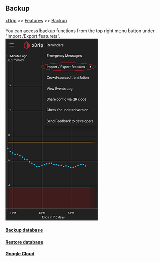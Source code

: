 ## Backup
[xDrip](../README.md) >> [Features](./Features_page.md) >> [Backup](./Backup.md)  
  
You can access backup functions from the top right menu button under "Import /Export featurets".  
![](./images/Backup.png)  
  
#### [Backup database](./Backup-Database)
#### [Restore database](./Restore-Database)
#### [Google Cloud](./GoogleCloud)
